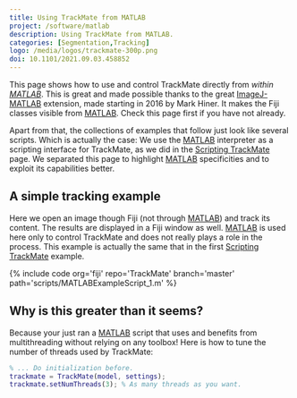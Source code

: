 ```yaml
---
title: Using TrackMate from MATLAB
project: /software/matlab
description: Using TrackMate from MATLAB.
categories: [Segmentation,Tracking]
logo: /media/logos/trackmate-300p.png
doi: 10.1101/2021.09.03.458852
---
```


This page shows how to use and control TrackMate directly from *within [MATLAB](/scripting/matlab)*. 
This is great and made possible thanks to the great [ImageJ-MATLAB](/scripting/matlab) extension, made starting in 2016 by Mark Hiner.
It makes the Fiji classes visible from [MATLAB](/scripting/matlab). 
Check this page first if you have not already. 

Apart from that, the collections of examples that follow just look like several scripts. 
Which is actually the case: We use the [MATLAB](/scripting/matlab) interpreter as a scripting interface for TrackMate, as we did in the [Scripting TrackMate](/plugins/trackmate/scripting) page. 
We separated this page to highlight [MATLAB](/scripting/matlab) specificities and to exploit its capabilities better.


## A simple tracking example

Here we open an image though Fiji (not through [MATLAB](/scripting/matlab)) and track its content. 
The results are displayed in a Fiji window as well.
[MATLAB](/scripting/matlab) is used here only to control TrackMate and does not really plays a role in the process. 
This example is actually the same that in the first [Scripting TrackMate](/plugins/trackmate/scripting) example.

{% include code org='fiji' repo='TrackMate' branch='master' path='scripts/MATLABExampleScript_1.m' %}


## Why is this greater than it seems?

Because your just ran a [MATLAB](/scripting/matlab) script that uses and benefits from multithreading without relying on any toolbox! 
Here is how to tune the number of threads used by TrackMate:

```matlab
% ... Do initialization before.
trackmate = TrackMate(model, settings);
trackmate.setNumThreads(3); % As many threads as you want.
```
